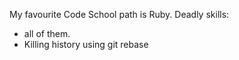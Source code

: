 My favourite Code School path is Ruby.
Deadly skills:
* all of them.
* Killing history using git rebase
